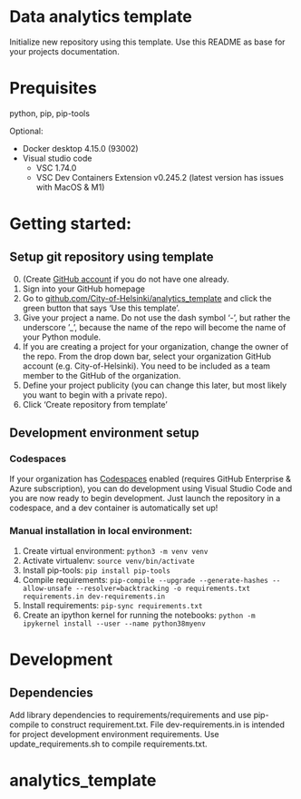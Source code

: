 # Data analytics template

Initialize new repository using this template. Use this README as base for your projects documentation.



# Prequisites

python, pip, pip-tools

Optional: 

 - Docker desktop 4.15.0 (93002)
 - Visual studio code
   - VSC 1.74.0
   - VSC Dev Containers Extension v0.245.2 (latest version has issues with MacOS & M1)

# Getting started:

## Setup git repository using template

0. (Create [GitHub account](https://github.com/) if you do not have one
    already.
1. Sign into your GitHub homepage
2. Go to
    [github.com/City-of-Helsinki/analytics_template](https://github.com/City-of-Helsinki/analytics_template)
    and click the green button that says ‘Use this template’.
3. Give your project a name. Do not use the dash symbol ‘-’, but rather
    the underscore ’\_’, because the name of the repo will become the
    name of your Python module.
4. If you are creating a project for your organization, change the
    owner of the repo. From the drop down bar, select your organization
    GitHub account (e.g. City-of-Helsinki). You need to be included as a
    team member to the GitHub of the organization.
5. Define your project publicity (you can change this later, but most
    likely you want to begin with a private repo).
6. Click ‘Create repository from template’

## Development environment setup

### Codespaces

If your organization has
[Codespaces](https://github.com/features/codespaces) enabled (requires
GitHub Enterprise & Azure subscription), you can do development using Visual Studio Code 
and you are now ready to begin development. Just launch the repository in a codespace, and a dev
container is automatically set up!

### Manual installation in local environment:

1. Create virtual environment:
   `python3 -m venv venv`
2. Activate virtualenv:
   `source venv/bin/activate`
3. Install pip-tools:
   `pip install pip-tools`
4. Compile requirements:
   `pip-compile --upgrade --generate-hashes --allow-unsafe --resolver=backtracking -o requirements.txt requirements.in dev-requirements.in`
5. Install requirements:
   `pip-sync requirements.txt`
6. Create an ipython kernel for running the notebooks:
    `python -m ipykernel install --user --name python38myenv`

# Development

## Dependencies

Add library dependencies to requirements/requirements and use pip-compile to construct requirement.txt. 
File dev-requirements.in is intended for project development environment requirements.
Use update_requirements.sh to compile requirements.txt.

# analytics_template
